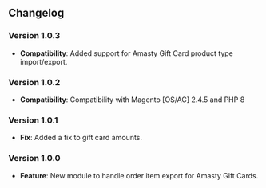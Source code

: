 ## Changelog

### Version 1.0.3
- **Compatibility**: Added support for Amasty Gift Card product type import/export.

### Version 1.0.2
- **Compatibility**: Compatibility with Magento [OS/AC] 2.4.5 and PHP 8

### Version 1.0.1
- **Fix**: Added a fix to gift card amounts.

### Version 1.0.0
- **Feature**: New module to handle order item export for Amasty Gift Cards.
